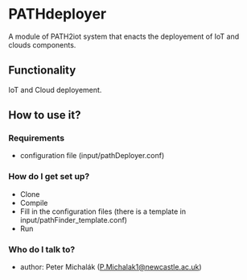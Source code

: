 # PATHdeployer #

A module of PATH2iot system that enacts the deployement of IoT and clouds components.

## Functionality ##

IoT and Cloud deployement.

## How to use it? ##

### Requirements ###
 * configuration file (input/pathDeployer.conf)
 
### How do I get set up? ###

* Clone
* Compile
* Fill in the configuration files (there is a template in input/pathFinder_template.conf)
* Run

### Who do I talk to? ###

* author: Peter Michalák (P.Michalak1@newcastle.ac.uk)
